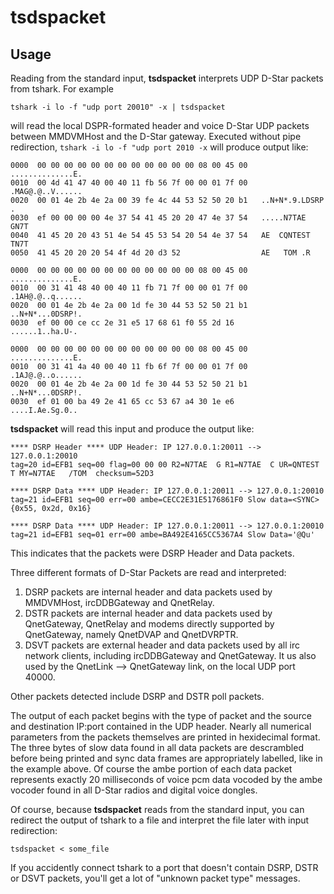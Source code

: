 # tsdspacket

## Usage

Reading from the standard input, **tsdspacket** interprets UDP D-Star packets from tshark. For example

```
tshark -i lo -f "udp port 20010" -x | tsdspacket
```
will read the local DSPR-formated header and voice D-Star UDP packets between MMDVMHost and the D-Star gateway. Executed without pipe redirection, `tshark -i lo -f "udp port 2010 -x` will produce output like:

```
0000  00 00 00 00 00 00 00 00 00 00 00 00 08 00 45 00   ..............E.
0010  00 4d 41 47 40 00 40 11 fb 56 7f 00 00 01 7f 00   .MAG@.@..V......
0020  00 01 4e 2b 4e 2a 00 39 fe 4c 44 53 52 50 20 b1   ..N+N*.9.LDSRP .
0030  ef 00 00 00 00 4e 37 54 41 45 20 20 47 4e 37 54   .....N7TAE  GN7T
0040  41 45 20 20 43 51 4e 54 45 53 54 20 54 4e 37 54   AE  CQNTEST TN7T
0050  41 45 20 20 20 54 4f 4d 20 d3 52                  AE   TOM .R

0000  00 00 00 00 00 00 00 00 00 00 00 00 08 00 45 00   ..............E.
0010  00 31 41 48 40 00 40 11 fb 71 7f 00 00 01 7f 00   .1AH@.@..q......
0020  00 01 4e 2b 4e 2a 00 1d fe 30 44 53 52 50 21 b1   ..N+N*...0DSRP!.
0030  ef 00 00 ce cc 2e 31 e5 17 68 61 f0 55 2d 16      ......1..ha.U-.

0000  00 00 00 00 00 00 00 00 00 00 00 00 08 00 45 00   ..............E.
0010  00 31 41 4a 40 00 40 11 fb 6f 7f 00 00 01 7f 00   .1AJ@.@..o......
0020  00 01 4e 2b 4e 2a 00 1d fe 30 44 53 52 50 21 b1   ..N+N*...0DSRP!.
0030  ef 01 00 ba 49 2e 41 65 cc 53 67 a4 30 1e e6      ....I.Ae.Sg.0..
```

**tsdspacket** will read this input and produce the output like:

```
**** DSRP Header **** UDP Header: IP 127.0.0.1:20011 --> 127.0.0.1:20010
tag=20 id=EFB1 seq=00 flag=00 00 00 R2=N7TAE  G R1=N7TAE  C UR=QNTEST T MY=N7TAE   /TOM  checksum=52D3

**** DSRP Data **** UDP Header: IP 127.0.0.1:20011 --> 127.0.0.1:20010
tag=21 id=EFB1 seq=00 err=00 ambe=CECC2E31E5176861F0 Slow data=<SYNC> {0x55, 0x2d, 0x16}

**** DSRP Data **** UDP Header: IP 127.0.0.1:20011 --> 127.0.0.1:20010
tag=21 id=EFB1 seq=01 err=00 ambe=BA492E4165CC5367A4 Slow Data='@Qu'
```

This indicates that the packets were DSRP Header and Data packets.

Three different formats of D-Star Packets are read and interpreted:
1. DSRP packets are internal header and data packets used by MMDVMHost, ircDDBGateway and QnetRelay.
2. DSTR packets are internal header and data packets used by QnetGateway, QnetRelay and modems directly supported by QnetGateway, namely QnetDVAP and QnetDVRPTR.
3. DSVT packets are external header and data packets used by all irc network clients, including ircDDBGateway and QnetGateway. It us also used by the QnetLink --> QnetGateway link, on the local UDP port 40000.

Other packets detected include DSRP and DSTR poll packets.

The output of each packet begins with the type of packet and the source and destination IP:port contained in the UDP header. Nearly all numerical parameters from the packets themselves are printed in hexidecimal format. The three bytes of slow data found in all data packets are descrambled before being printed and sync data frames are appropriately labelled, like in the example above. Of course the ambe portion of each data packet represents exactly 20 milliseconds of voice pcm data vocoded by the ambe vocoder found in all D-Star radios and digital voice dongles.

Of course, because **tsdspacket** reads from the standard input, you can redirect the output of tshark to a file and interpret the file later with input redirection:

```
tsdspacket < some_file
```

If you accidently connect tshark to a port that doesn't contain DSRP, DSTR or DSVT packets, you'll get a lot of "unknown packet type" messages.

